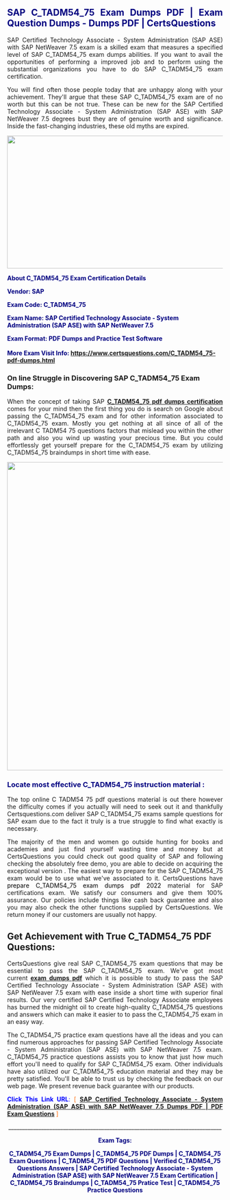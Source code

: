 <h2 style="text-align: justify;"><span style="color: #000080;">SAP C_TADM54_75 Exam Dumps PDF | Exam Question Dumps - Dumps PDF | CertsQuestions</span></h2>
<p style="text-align: justify;">SAP Certified Technology Associate - System Administration (SAP ASE) with SAP NetWeaver 7.5 exam is a skilled exam that measures a specified level of SAP  C_TADM54_75 exam dumps abilities. If you want to avail the opportunities of performing a improved job and to perform using the substantial organizations you have to do SAP C_TADM54_75 exam certification.</p>
<p style="text-align: justify;">You will find often those people today that are unhappy along with your achievement. They'll argue that these SAP  C_TADM54_75 exam are of no worth but this can be not true. These can be new for the SAP Certified Technology Associate - System Administration (SAP ASE) with SAP NetWeaver 7.5 degrees bust they are of genuine worth and significance. Inside the fast-changing industries, these old myths are expired.</p>
<p><img style="display: block; margin-left: auto; margin-right: auto;" src="https://i.imgur.com/eaP4ae9.png" width="840" height="310" /></p>
<p><span style="color: #000080;"><strong>About C_TADM54_75 Exam Certification Details</strong></span></p>
<p><span style="color: #000080;"><strong>Vendor: SAP<br /></strong></span></p>
<p><span style="color: #000080;"><strong>Exam Code: C_TADM54_75</strong></span></p>
<p><span style="color: #000080;"><strong>Exam Name: SAP Certified Technology Associate - System Administration (SAP ASE) with SAP NetWeaver 7.5</strong></span></p>
<p><span style="color: #000080;"><strong>Exam Format: PDF Dumps and Practice Test Software<br /><br />More Exam Visit Info: <span style="color: #ff6600;"><a href="https://www.certsquestions.com/C_TADM54_75-pdf-dumps.html">https://www.certsquestions.com/C_TADM54_75-pdf-dumps.html</a></span></strong></span></p>
<h3>On line Struggle in Discovering SAP C_TADM54_75 Exam Dumps:</h3>
<p style="text-align: justify;">When the concept of taking SAP <a href="https://www.certsquestions.com/C_TADM54_75-pdf-dumps.html"><strong> C_TADM54_75 pdf dumps certification</strong></a> comes for your mind then the first thing you do is search on Google about passing the C_TADM54_75 exam and for other information associated to C_TADM54_75 exam. Mostly you get nothing at all since of all of the irrelevant C TADM54 75 questions factors that mislead you within the other path and also you wind up wasting your precious time. But you could effortlessly get yourself prepare for the C_TADM54_75 exam by utilizing C_TADM54_75 braindumps in short time with ease.</p>
<p><a href="https://www.certsquestions.com/C_TADM54_75-pdf-dumps.html"><img style="display: block; margin-left: auto; margin-right: auto;" src="https://i.imgur.com/pxhoKQ2.png" width="720" /></a></p>
<h3><span style="color: #000080;">Locate most effective  C_TADM54_75 instruction material :</span></h3>
<p style="text-align: justify;">The top online C TADM54 75 pdf questions material is out there however the difficulty comes if you actually will need to seek out it and thankfully Certsquestions.com deliver SAP C_TADM54_75 exams sample questions for SAP  exam due to the fact it truly is a true struggle to find what exactly is necessary.</p>
<p style="text-align: justify;">The majority of the men and women go outside hunting for books and academies and just find yourself wasting time and money but at CertsQuestions you could check out good quality of SAP  and following checking the absolutely free demo, you are able to decide on acquiring the exceptional version . The easiest way to prepare for the SAP C_TADM54_75 exam would be to use what we've associated to it. CertsQuestions have <span style="color: #000000;">prepare C_TADM54_75 exam dumps pdf 2022</span> material for SAP certifications exam. We satisfy our consumers and give them 100% assurance. Our policies include things like cash back guarantee and also you may also check the other functions supplied by CertsQuestions. We return money if our customers are usually not happy.</p>
<h2>Get Achievement with True C_TADM54_75 PDF Questions:</h2>
<p style="text-align: justify;">CertsQuestions give real SAP C_TADM54_75 exam questions that may be essential to pass the SAP  C_TADM54_75 exam. We've got most current<strong>&nbsp;<a href="https://www.certsquestions.com/">exam dumps pdf</a></strong>&nbsp;which it is possible to study to pass the SAP Certified Technology Associate - System Administration (SAP ASE) with SAP NetWeaver 7.5 exam with ease inside a short time with superior final results. Our very certified SAP Certified Technology Associate employees has burned the midnight oil to create high-quality C_TADM54_75 questions and answers which can make it easier to to pass the C_TADM54_75 exam in an easy way.</p>
<p style="text-align: justify;">The C_TADM54_75 practice exam questions have all the ideas and you can find numerous approaches for passing SAP Certified Technology Associate - System Administration (SAP ASE) with SAP NetWeaver 7.5 exam. C_TADM54_75 practice questions assists you to know that just how much effort you'll need to qualify for SAP  C_TADM54_75 exam. Other individuals have also utilized our C_TADM54_75 education material and they may be pretty satisfied. You'll be able to trust us by checking the feedback on our web page. We present revenue back guarantee with our products.</p>
<p style="text-align: justify;"><span style="color: #0000ff;"><strong>Click This Link URL</strong>:</span> <span style="color: #ff6600;">[ <strong><a href="https://www.certsquestions.com/sap-certified-technology-associate-certification.html">SAP Certified Technology Associate - System Administration (SAP ASE) with SAP NetWeaver 7.5 Dumps PDF | PDF Exam Questions</a></strong> ]</span></p>
<p style="text-align: center;">______________________________________________________________________________</p>
<p style="text-align: center;"><span style="color: #000080;"><strong>Exam Tags:</strong></span></p>
<p style="text-align: center;"><span style="color: #000080;"><strong>C_TADM54_75 Exam Dumps | C_TADM54_75 PDF Dumps | C_TADM54_75 Exam Questions | C_TADM54_75 PDF Questions | Verified C_TADM54_75 Questions Answers | SAP Certified Technology Associate - System Administration (SAP ASE) with SAP NetWeaver 7.5 Exam Certification | C_TADM54_75 Braindumps | C_TADM54_75 Pratice Test | C_TADM54_75 Practice Questions</strong></span></p>

